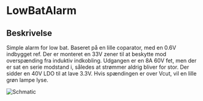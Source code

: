 # LowBatAlarm

## Beskrivelse
Simple alarm for low bat. Baseret på en lille coparator, med en 0.6V indbygget ref. Der er monteret en 33V zener til at beskytte 
mod overspænding fra induktiv indkobling. Udgangen er en 8A 60V fet, men der er sat en serie modstand i, således at strømmer aldrig bliver for stor.
Der sidder en 40V LDO til at lave 3.3V. Hvis spændingen er over Vcut, vil en lille grøn lampe lyse.

![Schmatic](https://docs.google.com/viewer?url=${https://github.com/gert-lauritsen/LowBatAlarm/edit/master/Schematic.pdf})
